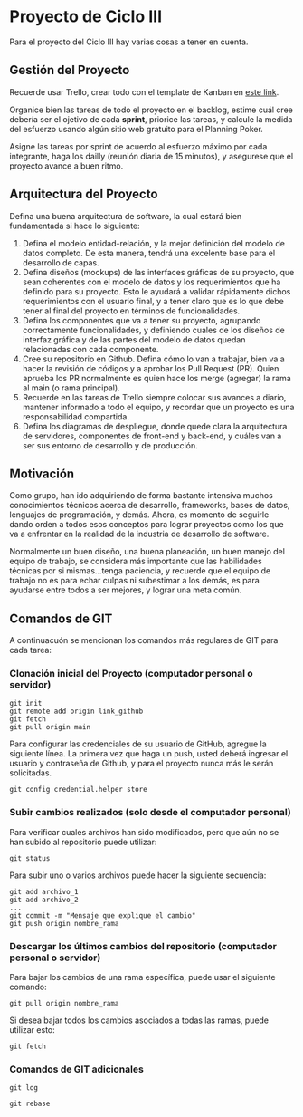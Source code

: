 # Proyecto de Ciclo III
Para el proyecto del Ciclo III hay varias cosas a tener en cuenta.

## Gestión del Proyecto
Recuerde usar Trello, crear todo con el template de Kanban en [este link](https://trello.com/templates/engineering/kanban-template-LGHXvZNL).

Organice bien las tareas de todo el proyecto en el backlog, estime cuál cree debería ser el ojetivo de cada __sprint__, priorice las tareas, y calcule la medida del esfuerzo usando algún sitio web gratuito para el Planning Poker.

Asigne las tareas por sprint de acuerdo al esfuerzo máximo por cada integrante, haga los dailly (reunión diaria de 15 minutos), y asegurese que el proyecto avance a buen ritmo.

## Arquitectura del Proyecto
Defina una buena arquitectura de software, la cual estará bien fundamentada si hace lo siguiente:
1. Defina el modelo entidad-relación, y la mejor definición del modelo de datos completo. De esta manera, tendrá una excelente base para el desarrollo de capas.
2. Defina diseños (mockups) de las interfaces gráficas de su proyecto, que sean coherentes con el modelo de datos y los requerimientos que ha definido para su proyecto. Esto le ayudará a validar rápidamente dichos requerimientos con el usuario final, y a tener claro que es lo que debe tener al final del proyecto en términos de funcionalidades.
3. Defina los componentes que va a tener su proyecto, agrupando correctamente funcionalidades, y definiendo cuales de los diseños de interfaz gráfica y de las partes del modelo de datos quedan relacionadas con cada componente.
4. Cree su repositorio en Github. Defina cómo lo van a trabajar, bien va a hacer la revisión de códigos y a aprobar los Pull Request (PR). Quien aprueba los PR normalmente es quien hace los merge (agregar) la rama al main (o rama principal).
5. Recuerde en las tareas de Trello siempre colocar sus avances a diario, mantener informado a todo el equipo, y recordar que un proyecto es una responsabilidad compartida.
6. Defina los diagramas de despliegue, donde quede clara la arquitectura de servidores, componentes de front-end y back-end, y cuáles van a ser sus entorno de desarrollo y de producción.

## Motivación
Como grupo, han ido adquiriendo de forma bastante intensiva muchos conocimientos técnicos acerca de desarrollo, frameworks, bases de datos, lenguajes de programación, y demás. Ahora, es momento de seguirle dando orden a todos esos conceptos para lograr proyectos como los que va a enfrentar en la realidad de la industria de desarrollo de software.

Normalmente un buen diseño, una buena planeación, un buen manejo del equipo de trabajo, se considera más importante que las habilidades técnicas por si mismas...tenga paciencia, y recuerde que el equipo de trabajo no es para echar culpas ni subestimar a los demás, es para ayudarse entre todos a ser mejores, y lograr una meta común.

## Comandos de GIT
A continuacuón se mencionan los comandos más regulares de GIT para cada tarea:

### Clonación inicial del Proyecto (computador personal o servidor)
```
git init
git remote add origin link_github
git fetch
git pull origin main
```

Para configurar las credenciales de su usuario de GitHub, agregue la siguiente línea. La primera vez que haga un push, usted deberá ingresar el usuario y contraseña de Github, y para el proyecto nunca más le serán solicitadas.
```
git config credential.helper store

```

### Subir cambios realizados (solo desde el computador personal)
Para verificar cuales archivos han sido modificados, pero que aún no se han subido al repositorio puede utilizar:
```
git status
```

Para subir uno o varios archivos puede hacer la siguiente secuencia:
```
git add archivo_1
git add archivo_2
...
git commit -m "Mensaje que explique el cambio"
git push origin nombre_rama
```

### Descargar los últimos cambios del repositorio (computador personal o servidor)
Para bajar los cambios de una rama específica, puede usar el siguiente comando:
```
git pull origin nombre_rama
```

Si desea bajar todos los cambios asociados a todas las ramas, puede utilizar esto:
```
git fetch
```

### Comandos de GIT adicionales
```
git log
```

```
git rebase
```

